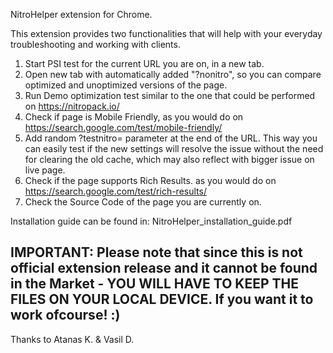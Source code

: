 NitroHelper extension for Chrome.

This extension provides two functionalities that will help with your everyday troubleshooting and working with clients.

1. Start PSI test for the current URL you are on, in a new tab.
2. Open new tab with automatically added "?nonitro", so you can compare optimized and unoptimized versions of the page.
3. Run Demo optimization test similar to the one that could be performed on https://nitropack.io/
4. Check if page is Mobile Friendly, as you would do on https://search.google.com/test/mobile-friendly/
5. Add random ?testnitro= parameter at the end of the URL. This way you can easily test if the new settings will resolve the issue without the need for clearing the old cache, which may also reflect with bigger issue on live page.
6. Check if the page supports Rich Results. as you would do on https://search.google.com/test/rich-results/
7. Check the Source Code of the page you are currently on.


Installation guide can be found in:
NitroHelper_installation_guide.pdf


IMPORTANT:
Please note that since this is not official extension release and it cannot be found in the Market - YOU WILL HAVE TO KEEP THE FILES ON YOUR LOCAL DEVICE. If you want it to work ofcourse! :) 
----
Thanks to Atanas K. & Vasil D. 


